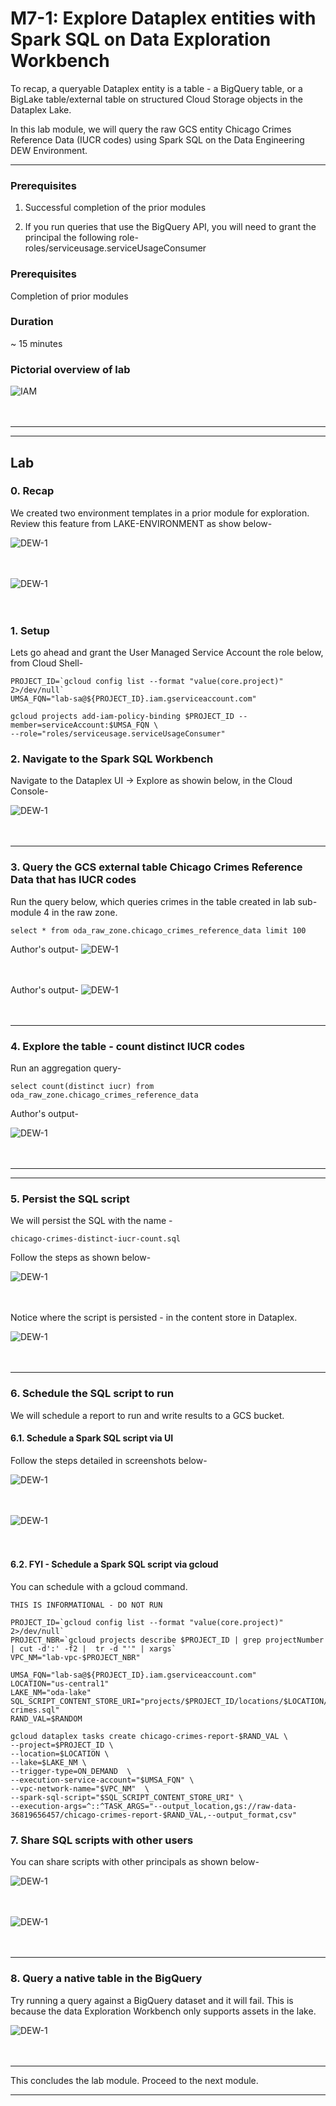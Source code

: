
# M7-1: Explore Dataplex entities with Spark SQL on Data Exploration Workbench

To recap, a queryable Dataplex entity is a table - a BigQuery table, or a BigLake table/external table on structured Cloud Storage objects in the Dataplex Lake. 

In this lab module, we will query the raw GCS entity Chicago Crimes Reference Data (IUCR codes) using Spark SQL on the Data Engineering DEW Environment.

<hr>

### Prerequisites

1. Successful completion of the prior modules

2. If you run queries that use the BigQuery API, you will need to grant the principal the following role-<br>
roles/serviceusage.serviceUsageConsumer

### Prerequisites

Completion of prior modules

### Duration

~ 15 minutes


### Pictorial overview of lab

![IAM](../01-images/m71-00.png)   
<br><br>

<hr>


<hr>

## Lab

### 0. Recap

We created two environment templates in a prior module for exploration. Review this feature from LAKE-ENVIRONMENT as show below-

![DEW-1](../01-images/module-08-1-pre-1.png)   
<br><br>

![DEW-1](../01-images/module-08-1-pre-2.png)   
<br><br>

### 1. Setup

Lets go ahead and grant the User Managed Service Account the role below, from Cloud Shell-

```
PROJECT_ID=`gcloud config list --format "value(core.project)" 2>/dev/null`
UMSA_FQN="lab-sa@${PROJECT_ID}.iam.gserviceaccount.com"

gcloud projects add-iam-policy-binding $PROJECT_ID --member=serviceAccount:$UMSA_FQN \
--role="roles/serviceusage.serviceUsageConsumer"

```

### 2. Navigate to the Spark SQL Workbench 
Navigate to the Dataplex UI -> Explore as showin below, in the Cloud Console-

![DEW-1](../01-images/module-08-1-00.png)   
<br><br>
<hr>

### 3. Query the GCS external table Chicago Crimes Reference Data that has IUCR codes

Run the query below, which queries crimes in the table created in lab sub-module 4 in the raw zone.

```
select * from oda_raw_zone.chicago_crimes_reference_data limit 100
```

Author's output-
![DEW-1](../01-images/module-08-1-01.png)   
<br><br>

Author's output-
![DEW-1](../01-images/module-08-1-02.png)   
<br><br>


<hr>

### 4. Explore the table - count distinct IUCR codes

Run an aggregation query-
```
select count(distinct iucr) from oda_raw_zone.chicago_crimes_reference_data 
```

Author's output-

![DEW-1](../01-images/module-08-1-03.png)   
<br><br>

<hr>

<hr>

### 5. Persist the SQL script

We will persist the SQL with the name -
```
chicago-crimes-distinct-iucr-count.sql
```


Follow the steps as shown below-<br>

![DEW-1](../01-images/module-08-1-04.png)   
<br><br>

Notice where the script is persisted - in the content store in Dataplex.

![DEW-1](../01-images/module-08-1-05.png)   
<br><br>

<hr>

### 6. Schedule the SQL script to run

We will schedule a report to run and write results to a GCS bucket.

#### 6.1. Schedule a Spark SQL script via UI

Follow the steps detailed in screenshots below-

![DEW-1](../01-images/module-08-1-06.png)   
<br><br>

![DEW-1](../01-images/module-08-1-07.png)   
<br><br>


#### 6.2. FYI - Schedule a Spark SQL script via gcloud

You can schedule with a gcloud command.
```
THIS IS INFORMATIONAL - DO NOT RUN

PROJECT_ID=`gcloud config list --format "value(core.project)" 2>/dev/null`
PROJECT_NBR=`gcloud projects describe $PROJECT_ID | grep projectNumber | cut -d':' -f2 |  tr -d "'" | xargs`
VPC_NM="lab-vpc-$PROJECT_NBR"

UMSA_FQN="lab-sa@${PROJECT_ID}.iam.gserviceaccount.com"
LOCATION="us-central1"
LAKE_NM="oda-lake"
SQL_SCRIPT_CONTENT_STORE_URI="projects/$PROJECT_ID/locations/$LOCATION/lakes/$LAKE_NM/contentitems/chicago-crimes.sql"
RAND_VAL=$RANDOM

gcloud dataplex tasks create chicago-crimes-report-$RAND_VAL \
--project=$PROJECT_ID \
--location=$LOCATION \
--lake=$LAKE_NM \
--trigger-type=ON_DEMAND  \
--execution-service-account="$UMSA_FQN" \
--vpc-network-name="$VPC_NM"  \
--spark-sql-script="$SQL_SCRIPT_CONTENT_STORE_URI" \ 
--execution-args=^::^TASK_ARGS="--output_location,gs://raw-data-36819656457/chicago-crimes-report-$RAND_VAL,--output_format,csv"

```

### 7. Share SQL scripts with other users

You can share scripts with other principals as shown below-

![DEW-1](../01-images/module-08-1-08.png)   
<br><br>

![DEW-1](../01-images/module-08-1-09.png)   
<br><br>
<hr>

### 8. Query a native table in the BigQuery 

Try running a query against a BigQuery dataset and it will fail. This is because the data Exploration Workbench only supports assets in the lake.


![DEW-1](../01-images/module-08-1-10.png)   
<br><br>

<hr>
This concludes the lab module. Proceed to the next module.
<hr>
